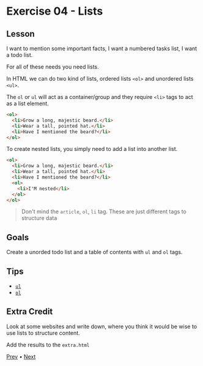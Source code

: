 # Exercise 04 - Lists

## Lesson

I want to mention some important facts, I want a numbered tasks list, I want a todo list.

For all of these needs you need lists.

In HTML we can do two kind of lists, ordered lists `<ol>` and unordered lists `<ul>`.

The `ol` or `ul` will act as a container/group and they require `<li>` tags to act as a list element.

```html
<ol>
  <li>Grow a long, majestic beard.</li>
  <li>Wear a tall, pointed hat.</li>
  <li>Have I mentioned the beard?</li>
</ol>
```

To create nested lists, you simply need to add a list into another list.

```html
<ol>
  <li>Grow a long, majestic beard.</li>
  <li>Wear a tall, pointed hat.</li>
  <li>Have I mentioned the beard?</li>
  <ol>
    <li>I'M nested</li>
  </ol>
</ol>
```

> Don't mind the `article`, `ol`, `li` tag. These are just different tags to structure data

## Goals

Create a unorded todo list and a table of contents with `ul` and `ol` tags.

## Tips

- [`ul`](https://developer.mozilla.org/en-US/docs/Web/HTML/Element/ul)
- [`ol`](https://developer.mozilla.org/en-US/docs/Web/HTML/Element/ol)

## Extra Credit

Look at some websites and write down, where you think it would be wise to use lists to structure content.

Add the results to the `extra.html`

[Prev](../03/README.md) • [Next](../05/README.md)

